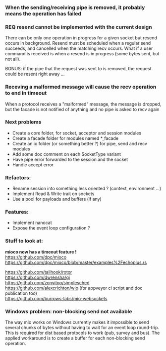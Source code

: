 ### When the sending/receiving pipe is removed, it probably means the operation has failed

### REQ resend cannot be implemented with the current design
There can be only one operation in progress for a given socket but resend occurs in background.
Resend must be scheduled when a regular send succeeds, and cancelled when the matching recv occurs.
What if a user command is received is when a resend is in progress (some bytes sent, but not all).

BONUS: if the pipe that the request was sent to is removed, the request could be resent right away ...

### Receving a malformed message will cause the recv operation to end in timeout
When a protocol receives a "malformed" message, the message is dropped, but the facade is not notified of anything and no pipe is asked to recv again

### Next problems
- Create a core folder, for socket, acceptor and session modules
- Create a facade folder for modules named *_facade
- Create an io folder (or something better ?) for pipe, send and recv modules
- Add some doc comment on each SocketType variant
- Have pipe error forwarded to the session and the socket
- Handle accept error

### Refactors:
- Rename session into something less oriented ? (context, environment ...)
- Implement Read & Write trait on sockets
- Use a pool for payloads and buffers (if any)

### Features:
- Implement nanocat
- Expose the event loop configuration ?

### Stuff to look at:
**mioco now has a timeout feature !**  
https://github.com/dpc/mioco  
https://github.com/dpc/mioco/blob/master/examples%2Fechoplus.rs  

https://github.com/tailhook/rotor  
https://github.com/dwrensha/gj  
https://github.com/zonyitoo/simplesched  
https://github.com/alexcrichton/wio (for appveyor ci script and doc publication too)  
https://github.com/burrows-labs/mio-websockets  

### Windows problem: non-blocking send not available
The way mio works on Windows currently makes it impossible to send several chunks of bytes
without having to wait for an event loop round-trip.
This is required for dist based protocols to work (pub, survey and bus).
The applied workaround is to create a buffer for each non-blocking send operation.
